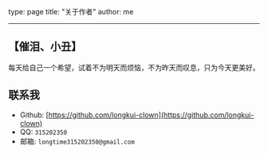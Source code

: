 type: page
title: "关于作者"
author: me

---

## 【催泪、小丑】

每天给自己一个希望，试着不为明天而烦恼，不为昨天而叹息，只为今天更美好。

## 联系我
  - Github: [https://github.com/longkui-clown](https://github.com/longkui-clown)
  - QQ: `315202350`
  - 邮箱: `longtime315202350@gmail.com`